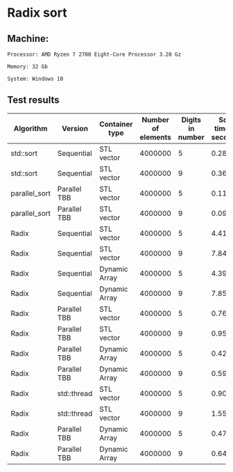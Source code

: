 # Radix sort


## Machine:

	Processor: AMD Ryzen 7 2700 Eight-Core Processor 3.20 Gz

	Memory: 32 Gb

	System: Windows 10


## Test results

| Algorithm | Version | Container type | Number of elements | Digits in number | Sort time in seconds |
| --- | --- | --- | --- | --- | --- |
| std::sort | Sequential | STL vector | 4000000 | 5 | 0.286 | 
| std::sort | Sequential | STL vector | 4000000 | 9 | 0.369 | 
| parallel_sort | Parallel TBB | STL vector | 4000000 | 5 | 0.113 | 
| parallel_sort | Parallel TBB | STL vector | 4000000 | 9 | 0.099 | 
| Radix | Sequential | STL vector | 4000000 | 5 | 4.412 | 
| Radix | Sequential | STL vector | 4000000 | 9 | 7.846 | 
| Radix | Sequential | Dynamic Array | 4000000 | 5 | 4.39 | 
| Radix | Sequential | Dynamic Array | 4000000 | 9 | 7.856 | 
| Radix | Parallel TBB | STL vector | 4000000 | 5 | 0.768 | 
| Radix | Parallel TBB | STL vector | 4000000 | 9 | 0.95 | 
| Radix | Parallel TBB | Dynamic Array | 4000000 | 5 | 0.429 | 
| Radix | Parallel TBB | Dynamic Array | 4000000 | 9 | 0.599 | 
| Radix | std::thread | STL vector | 4000000 | 5 | 0.907 | 
| Radix | std::thread | STL vector | 4000000 | 9 | 1.558 | 
| Radix | Parallel TBB | Dynamic Array | 4000000 | 5 | 0.473 | 
| Radix | Parallel TBB | Dynamic Array | 4000000 | 9 | 0.644 | 
